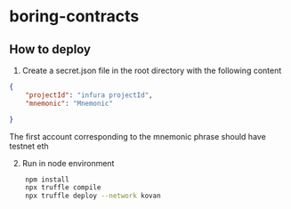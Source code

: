 # boring-contracts

## How to deploy

1. Create a secret.json file in the root directory with the following content
```json
{
    "projectId": "infura projectId",
    "mnemonic": "Mnemonic"

}
```
The first account corresponding to the mnemonic phrase should have testnet eth

2. Run in node environment
```bash
    npm install
    npx truffle compile 
    npx truffle deploy --network kovan 
```